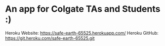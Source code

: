 # An app for Colgate TAs and Students :)


Heroku Website: https://safe-earth-65525.herokuapp.com/
Heroku GitHub: https://git.heroku.com/safe-earth-65525.git

